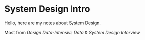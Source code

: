 # System Design Intro

Hello, here are my notes about System Design.

Most from _Design Data-Intensive Data_ & _System Design Interview_
